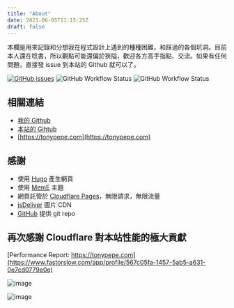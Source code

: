 ```yaml
---
title: "About"
date: 2021-06-05T11:15:25Z
draft: false
---
```


本欄是用來記錄和分想我在程式設計上遇到的種種困難，和踩過的各個坑洞。目前本人還在唸書，所以觀點可能還偏於狹隘，歡迎各方高手指點、交流。如果有任何問題，直接發 issue 到本站的 Github 就可以了。

[![GitHub issues](https://img.shields.io/github/issues/TonyPepeBear/HugoBlog?style=flat-square)](https://github.com/TonyPepeBear/HugoBlog/issues)
![GitHub Workflow Status](https://img.shields.io/github/workflow/status/TonyPepeBear/HugoBlog/Lint%20Code%20Base?label=Lint%20Code&style=flat-square)
![GitHub Workflow Status](https://img.shields.io/github/workflow/status/TonyPepeBear/HugoBlog/github%20pages?style=flat-square)

## 相關連結

* [我的 Github](https://github.com/TonyPepeBear)
* [本站的 Gihtub](https://github.com/TonyPepeBear/HugoBlog)
* [https://tonypepe.com](https://tonypepe.com)

## 感謝

* 使用 [Hugo](https://gohugo.io/) 產生網頁
* 使用 [MemE](https://github.com/reuixiy/hugo-theme-meme) 主題
* 網頁託管於 [Cloudflare Pages](https://pages.cloudflare.com/)，無限請求，無限流量
* [jsDeliver](https://www.jsdelivr.com/) 圖片 CDN
* [GitHub](https://github.com) 提供 git repo

## 再次感謝 Cloudflare 對本站性能的極大貢獻

[Performance Report: https://tonypepe.com](https://www.fastorslow.com/app/profile/567c05fa-1457-5ab5-a631-0e7cd0779e0e)

![image](https://cdn.jsdelivr.net/gh/TonyPepeBear/ImageBed@main/20210912/image.6s5lom6yvfs0.png)

![image](https://cdn.jsdelivr.net/gh/TonyPepeBear/ImageBed@main/20210913/image.dvbrtx11wf4.gif)
